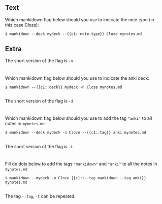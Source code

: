 # 

## Text


Which mankidown flag below should you use to indicate the note type (in this case Cloze):

```console
$ mankidown --deck mydeck --{{c1::note-type}} Cloze mynotes.md

```

## Extra

The short version of the flag is `-n`

# 
## 

Which mankidown flag below should you use to indicate the anki deck:

```console
$ mankidown --{{c1::deck}} mydeck -n Cloze mynotes.md

```

## 

The short version of the flag is `-d`

# 
## 

Which mankidown flag below should you use to add the tag `"anki"` to all notes in `mynotes.md`:

```console
$ mankidown --deck mydeck -n Cloze --{{c1::tag}} anki mynotes.md

```

## 

The short version of the flag is `-t`

# 
## 

Fill de dots below to add the tags `"mankidown"` and `"anki"` to all the notes in `mynotes.md`:

```console
$ mankidown --mydeck -n Cloze {{c1::--tag mankidown --tag anki}} mynotes.md

```

## 

The tag `--tag`, `-t` can be repeated.


